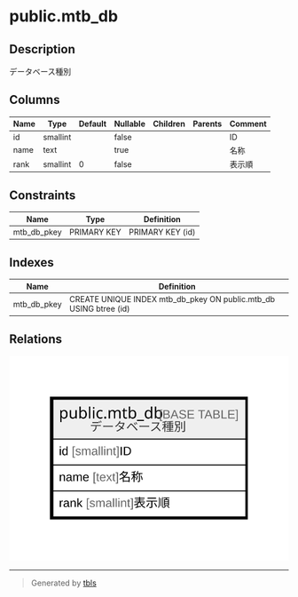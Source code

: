 # public.mtb_db

## Description

データベース種別

## Columns

| Name | Type | Default | Nullable | Children | Parents | Comment |
| ---- | ---- | ------- | -------- | -------- | ------- | ------- |
| id | smallint |  | false |  |  | ID |
| name | text |  | true |  |  | 名称 |
| rank | smallint | 0 | false |  |  | 表示順 |

## Constraints

| Name | Type | Definition |
| ---- | ---- | ---------- |
| mtb_db_pkey | PRIMARY KEY | PRIMARY KEY (id) |

## Indexes

| Name | Definition |
| ---- | ---------- |
| mtb_db_pkey | CREATE UNIQUE INDEX mtb_db_pkey ON public.mtb_db USING btree (id) |

## Relations

![er](public.mtb_db.svg)

---

> Generated by [tbls](https://github.com/k1LoW/tbls)
